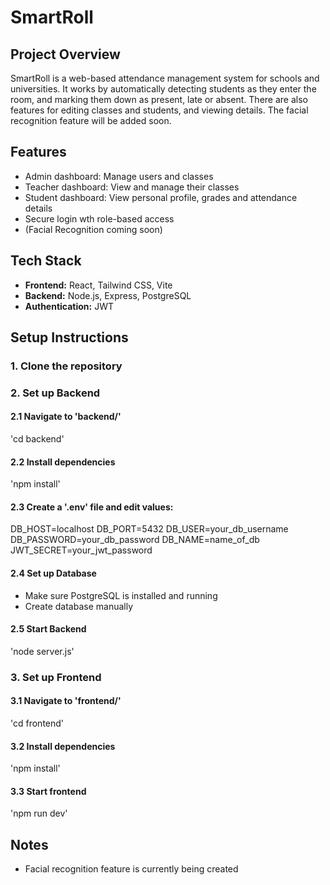 # SmartRoll

## Project Overview
SmartRoll is a web-based attendance management system for schools and universities. It works by automatically detecting students as they enter the room, and marking them down as present, late or absent. There are also features for editing classes and students, and viewing details.
The facial recognition feature will be added soon.

## Features
- Admin dashboard: Manage users and classes
- Teacher dashboard: View and manage their classes
- Student dashboard: View personal profile, grades and attendance details
- Secure login wth role-based access
- (Facial Recognition coming soon)

## Tech Stack
- **Frontend:** React, Tailwind CSS, Vite
- **Backend:** Node.js, Express, PostgreSQL
- **Authentication:** JWT

## Setup Instructions

### 1. Clone the repository


### 2. Set up Backend
#### 2.1 Navigate to 'backend/'

'cd backend'

#### 2.2 Install dependencies

'npm install'

#### 2.3 Create a '.env' file and edit values:

DB_HOST=localhost
DB_PORT=5432
DB_USER=your_db_username
DB_PASSWORD=your_db_password
DB_NAME=name_of_db
JWT_SECRET=your_jwt_password

#### 2.4 Set up Database

- Make sure PostgreSQL is installed and running
- Create database manually

#### 2.5 Start Backend

'node server.js'

### 3. Set up Frontend

#### 3.1 Navigate to 'frontend/'

'cd frontend'

#### 3.2 Install dependencies

'npm install'

#### 3.3 Start frontend

'npm run dev'

## Notes
- Facial recognition feature is currently being created